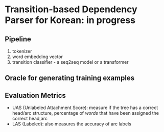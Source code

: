 # Transition-based Dependency Parser for Korean: in progress

## Pipeline
1. tokenizer
2. word embedding vector
3. transition classifier - a seq2seq model or a transformer


## Oracle for generating training examples

## Evaluation Metrics
- UAS (Unlabeled Attachment Score): measure if the tree has a correct head/arc structure, percentage of *words* that have been assigned the correct head,arc
- LAS (Labeled): also measures the accuracy of arc labels

